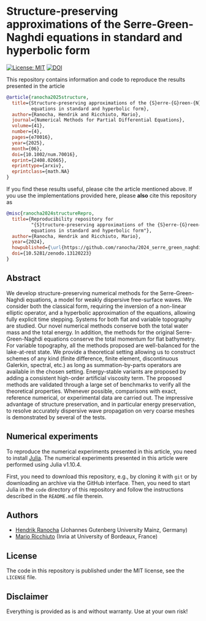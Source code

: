 # Structure-preserving approximations of the Serre-Green-Naghdi equations in standard and hyperbolic form

[![License: MIT](https://img.shields.io/badge/License-MIT-success.svg)](https://opensource.org/licenses/MIT)
[![DOI](https://zenodo.org/badge/DOI/10.5281/zenodo.13120223.svg)](https://zenodo.org/doi/10.5281/zenodo.13120223)

This repository contains information and code to reproduce the results presented
in the article
```bibtex
@article{ranocha2025structure,
  title={Structure-preserving approximations of the {S}erre-{G}reen-{N}aghdi
         equations in standard and hyperbolic form},
  author={Ranocha, Hendrik and Ricchiuto, Mario},
  journal={Numerical Methods for Partial Differential Equations},
  volume={41},
  number={4},
  pages={e70016},
  year={2025},
  month={06},
  doi={10.1002/num.70016},
  eprint={2408.02665},
  eprinttype={arxiv},
  eprintclass={math.NA}
}
```

If you find these results useful, please cite the article mentioned above. If you
use the implementations provided here, please **also** cite this repository as
```bibtex
@misc{ranocha2024structureRepro,
  title={Reproducibility repository for
         "{S}tructure-preserving approximations of the {S}erre-{G}reen-{N}aghdi
         equations in standard and hyperbolic form"},
  author={Ranocha, Hendrik and Ricchiuto, Mario},
  year={2024},
  howpublished={\url{https://github.com/ranocha/2024_serre_green_naghdi}},
  doi={10.5281/zenodo.13120223}
}
```

## Abstract

We develop structure-preserving numerical methods for the
Serre-Green-Naghdi equations, a model for weakly dispersive
free-surface waves. We consider both the classical form, requiring the inversion of a non-linear elliptic operator,
and a hyperbolic approximation of the equations, allowing fully explicit time stepping. Systems for both flat and variable topography are studied.
Our novel numerical methods conserve both the
total water mass and the total energy. In addition,
the methods for the original Serre-Green-Naghdi equations
conserve the total momentum for flat bathymetry.
For variable topography, all the methods proposed are well-balanced for the lake-at-rest state.
We provide  a theoretical setting allowing us to construct schemes
of any kind (finite difference, finite element, discontinuous Galerkin, spectral, etc.)
as long as summation-by-parts operators are available in the chosen setting.
Energy-stable variants are proposed by adding a consistent high-order artificial viscosity term.
The proposed methods are validated through a large set of benchmarks
to verify all the theoretical properties.
Whenever possible, comparisons with exact, reference numerical, or  experimental data are carried out.
The impressive advantage of structure preservation, and in particular energy preservation, to resolve accurately dispersive wave propagation
on very coarse meshes is demonstrated by several of the tests.


## Numerical experiments

To reproduce the numerical experiments presented in this article, you need
to install [Julia](https://julialang.org/).
The numerical experiments presented in this article were performed using
Julia v1.10.4.

First, you need to download this repository, e.g., by cloning it with `git`
or by downloading an archive via the GitHub interface. Then, you need to start
Julia in the `code` directory of this repository and follow the instructions
described in the `README.md` file therein.


## Authors

- [Hendrik Ranocha](https://ranocha.de) (Johannes Gutenberg University Mainz, Germany)
- [Mario Ricchiuto](https://team.inria.fr/cardamom/marioricchiuto) (Inria at University of Bordeaux, France)


## License

The code in this repository is published under the MIT license, see the
`LICENSE` file.


## Disclaimer

Everything is provided as is and without warranty. Use at your own risk!
